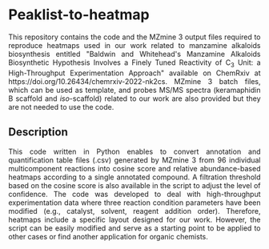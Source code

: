 # Peaklist-to-heatmap
<p align="justify">This repository contains the code and the MZmine 3 output files required to reproduce heatmaps used in our work related to manzamine alkaloids biosynthesis entitled "Baldwin and Whitehead's Manzamine Alkaloids Biosynthetic Hypothesis Involves a Finely Tuned Reactivity of C<sub>3</sub> Unit: a High-Throughput Experimentation Approach" available on ChemRxiv at https://doi.org/10.26434/chemrxiv-2022-nk2cs. MZmine 3 batch files, which can be used as template, and probes MS/MS spectra (keramaphidin B scaffold and <i>iso</i>-scaffold) related to our work are also provided but they are not needed to use the code.</p>

## Description
<p align="justify">This code written in Python enables to convert annotation and quantification table files (.csv) generated by MZmine 3 from 96 individual multicomponent reactions into cosine score and relative abundance-based heatmaps according to a single annotated compound. A filtration threshold based on the cosine score is also available in the script to adjust the level of confidence. The code was developed to deal with high-throughput experimentation data where three reaction condition parameters have been modified (e.g., catalyst, solvent, reagent addition order). Therefore, heatmaps include a specific layout designed for our work. However, the script can be easily modified and serve as a starting point to be applied to other cases or find another application for organic chemists.</p>
